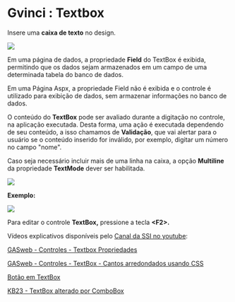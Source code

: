 # Gvinci : Textbox

Insere uma **caixa de texto** no design.

![](http://www.gvinci.com.br/manual/textboxgv5.zoom80.png)

Em uma página de dados, a propriedade **Field** do TextBox é exibida, permitindo que os dados sejam armazenados em um campo de uma determinada tabela do banco de dados.

Em uma Página Aspx, a propriedade Field não é exibida e o controle é utilizado para exibição de dados, sem armazenar informações no banco de dados.

O conteúdo do **TextBox** pode ser avaliado durante a digitação no controle, na aplicação executada. Desta forma, uma ação é executada dependendo de seu conteúdo, a isso chamamos de **Validação**, que vai alertar para o usuário se o conteúdo inserido for inválido, por exemplo, digitar um número no campo "nome". 

Caso seja necessário incluir mais de uma linha na caixa, a opção **Multiline** da propriedade **TextMode** dever ser habilitada.

![](http://www.gvinci.com.br/manual/textbox2gv5.zoom80.png)

**Exemplo:**

![](http://www.gvinci.com.br/manual/textbox24.png)

Para editar o controle **TextBox,** pressione a tecla **&lt;F2&gt;.**

Vídeos explicativos disponíveis pelo [Canal da SSI no youtube](https://www.youtube.com/user/SSITecnologia):

[GASweb - Controles - Textbox Propriedades](https://www.youtube.com/watch?v=r_IT-DlWs9U)

[GASweb - Controles - TextBox - Cantos arredondados usando CSS](https://www.youtube.com/watch?v=1ejsqVFrIV4)

[Botão em TextBox](https://www.youtube.com/watch?v=HhZzGEbmSy0)

[KB23 - TextBox alterado por ComboBox](https://www.youtube.com/watch?v=GgVLjBi0AWc)

